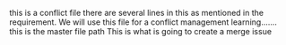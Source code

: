 this is a conflict file
there are several lines in this
as mentioned in the requirement. We will use
this file for a conflict management learning.......
this is the master file path
This is what is going to create a merge issue
